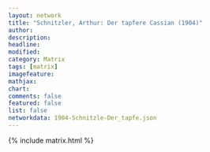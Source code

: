 ```yaml
---
layout: network
title: "Schnitzler, Arthur: Der tapfere Cassian (1904)"
author:
description:
headline:
modified:
category: Matrix
tags: [matrix]
imagefeature: 
mathjax: 
chart: 
comments: false
featured: false
list: false
networkdata: 1904-Schnitzle-Der_tapfe.json
---
```

{% include matrix.html %}
